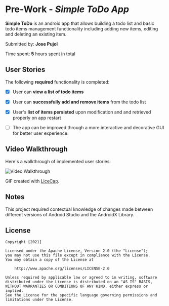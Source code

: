 # Pre-Work - *Simple ToDo App*

**Simple ToDo** is an android app that allows building a todo list and basic todo items management functionality including adding new items, editing and deleting an existing item.

Submitted by: **Jose Pujol**

Time spent: **5** hours spent in total

## User Stories

The following **required** functionality is completed:

* [x] User can **view a list of todo items**
* [x] User can **successfully add and remove items** from the todo list
* [x] User's **list of items persisted** upon modification and and retrieved properly on app restart

* [ ] The app can be improved through a more interactive and decorative GUI for better user experience.

## Video Walkthrough

Here's a walkthrough of implemented user stories:

<img src='https://imgur.com/gallery/KEePEjf' title='Simple ToDo App' width='' alt='Video Walkthrough' />

GIF created with [LiceCap](http://www.cockos.com/licecap/).

## Notes

This project required contextual knowledge of changes made between 
different versions of Android Studio and the AndroidX Library.

## License

    Copyright [2021] 

    Licensed under the Apache License, Version 2.0 (the "License");
    you may not use this file except in compliance with the License.
    You may obtain a copy of the License at

        http://www.apache.org/licenses/LICENSE-2.0

    Unless required by applicable law or agreed to in writing, software
    distributed under the License is distributed on an "AS IS" BASIS,
    WITHOUT WARRANTIES OR CONDITIONS OF ANY KIND, either express or implied.
    See the License for the specific language governing permissions and
    limitations under the License.
